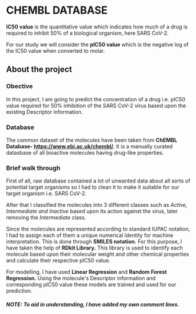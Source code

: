 # CHEMBL DATABASE

**IC50 value** is the quantitative value which indicates how much of a drug is required to inhibit 50% of a biological organism, here SARS CoV-2. 

For our study we will consider the **pIC50 value** which is the negative log of the IC50 value when converted to molar.

## About the project

### Obective
In this project, I am going to predict the concentration of a drug i.e. pIC50 value required for 50% inhibition of the SARS CoV-2 virus based upon the existing Descriptor information.

### Database
The common dataset of the molecules have been taken from **ChEMBL Database- https://www.ebi.ac.uk/chembl/**. It is a manually curated datasbase of all bioactive molecules having drug-like properties.

### Brief walk through
First of all, raw database contained a lot of unwanted data about all sorts of potential target organisms so I had to clean it to make it suitable for our target organism i.e. SARS CoV-2. 

After that I classified the molecules into 3 different classes such as *Active, Intermediate and Inactive* based upon its action against the virus, later removing the *Intermediate* class. 

Since the molecules are represented according to standard IUPAC notation, I had to assign each of them a unique numerical identity for machine interpretation. This is done through **SMILES notation.** For this purpose, I have taken the help of **RDkit Library.** This library is used to identify each molecule based upon their molecular weight and other chemical properties and calculate their respective pIC50 value.

For modelling, I have used **Linear Regression** and **Random Forest Regression.** Using the molecule's Descriptor information and corresponding pIC50 value these models are trained and used for our prediction.

##### NOTE: To aid in understanding, I have added my own comment lines. 
